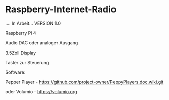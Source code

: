 # Raspberry-Internet-Radio

.... In Arbeit... 
VERSION 1.0

Raspberry Pi 4

Audio DAC oder analoger Ausgang

3.5Zoll Display

Taster zur Steuerung


Software: 

Pepper Player - https://github.com/project-owner/PeppyPlayers.doc.wiki.git

oder Volumio - https://volumio.org


